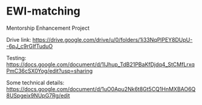 # EWI-matching
Mentorship Enhancement Project

Drive link: https://drive.google.com/drive/u/0/folders/1i33NqPlPEY8DUpU--6pJ_c9rGIfTuduO

Testing: https://docs.google.com/document/d/1IJhup_TdB21PBaKfDjdq4_StCMfLrxqPmC36cSX0Yog/edit?usp=sharing

Some technical details: https://docs.google.com/document/d/1uO0Apu2Nk6t8Gt5CQ1HnMXBAO6Q8USpgeix9NUpG7Rg/edit
